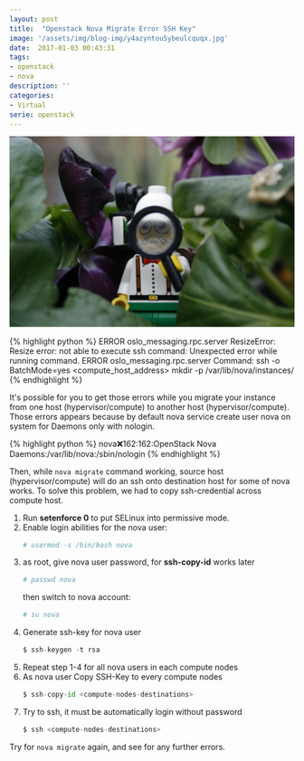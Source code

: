 ```yaml
---
layout: post
title:  "Openstack Nova Migrate Error SSH Key"
image: '/assets/img/blog-img/y4azyntou5ybeulcquqx.jpg'
date:  2017-01-03 00:43:31
tags:
- openstack
- nova
description: ''
categories:
- Virtual
serie: openstack
---
```


![alt text](/assets/img/blog-img/y4azyntou5ybeulcquqx.jpg)

{% highlight python %}
   ERROR oslo_messaging.rpc.server ResizeError: Resize error: not able to execute ssh command: Unexpected error while running command.
   ERROR oslo_messaging.rpc.server Command: ssh -o BatchMode=yes <compute_host_address> mkdir -p /var/lib/nova/instances/<instance-id>
{% endhighlight %}

It's possible for you to get those errors while you migrate your instance from one host (hypervisor/compute) to another host (hypervisor/compute). Those errors appears because by default nova service create user nova on system for Daemons only with nologin.

{% highlight python %}
nova:x:162:162:OpenStack Nova Daemons:/var/lib/nova:/sbin/nologin
{% endhighlight %}

Then, while ```nova migrate``` command working, source host (hypervisor/compute) will do an ssh onto destination host for some of nova works. To solve this problem, we had to copy ssh-credential across compute host.

1. Run __setenforce 0__ to put SELinux into permissive mode. 
2. Enable login abilities for the nova user:
   ```python
   # usermod -s /bin/bash nova
   ```
3. as root, give nova user password, for __ssh-copy-id__ works later
   ```python
   # passwd nova
   ```
   then switch to nova account:
   ```python
   # su nova
   ```
4. Generate ssh-key for nova user
   ```python
   $ ssh-keygen -t rsa
   ```
5. Repeat step 1-4 for all nova users in each compute nodes
6. As nova user Copy SSH-Key to every compute nodes
   ```python
   $ ssh-copy-id <compute-nodes-destinations>
   ```
7. Try to ssh, it must be automatically login without password
   ```python
   $ ssh <compute-nodes-destinations>
   ```

Try for ```nova migrate``` again, and see for any further errors.